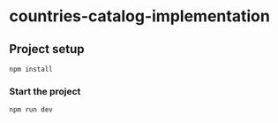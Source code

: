 # countries-catalog-implementation

## Project setup
```
npm install
```

### Start the project
```
npm run dev
```